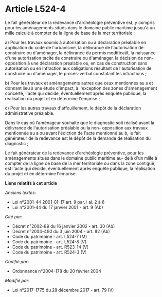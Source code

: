 # Article L524-4

Le fait générateur de la redevance d'archéologie préventive est, y compris pour les aménagements situés dans le domaine
public maritime jusqu'à un mille calculé à compter de la ligne de base de la mer territoriale :

a) Pour les travaux soumis à autorisation ou à déclaration préalable en application du code de l'urbanisme, la délivrance de
l'autorisation de construire ou d'aménager, la délivrance du permis modificatif, la naissance d'une autorisation tacite de
construire ou d'aménager, la décision de non-opposition à une déclaration préalable ou, en cas de construction sans
autorisation ou en infraction aux obligations résultant de l'autorisation de construire ou d'aménager, le procès-verbal
constatant les infractions ;

b) Pour les travaux et aménagements autres que ceux mentionnés au a et donnant lieu à une étude d'impact, à l'exception des
zones d'aménagement concerté, l'acte qui décide, éventuellement après enquête publique, la réalisation du projet et en
détermine l'emprise ;

c) Pour les autres travaux d'affouillement, le dépôt de la déclaration administrative préalable.

Dans le cas où l'aménageur souhaite que le diagnostic soit réalisé avant la délivrance de l'autorisation préalable ou la non-
opposition aux travaux mentionnée au a ou avant l'édiction de l'acte mentionné au b, le fait générateur de la redevance est
le dépôt de la demande de réalisation du diagnostic ;

Le fait générateur de la redevance d'archéologie préventive, pour les aménagements situés dans le domaine public maritime au-
delà d'un mille à compter de la ligne de base de la mer territoriale ou dans la zone contiguë, est l'acte qui décide,
éventuellement après enquête publique, la réalisation du projet et en détermine l'emprise.

**Liens relatifs à cet article**

_Anciens textes_:

  - Loi n°2001-44 2001-01-17 art. 9 par. I al. 2 à 6
  - Loi n°2001-44 du 17 janvier 2001 - art. 9 (Ab)

_Cité par_:

  - Décret n°2002-89 du 16 janvier 2002 - art. 30 (Ab)
  - Décret n°2004-490 du 3 juin 2004 - art. 82 (Ab)
  - Code du patrimoine - art. L524-7 (M)
  - Code du patrimoine - art. L524-8 (V)
  - Code du patrimoine - art. R523-14 (V)
  - Code du patrimoine - art. R524-3 (V)

_Codifié par_:

  - Ordonnance n°2004-178 du 20 février 2004

_Modifié par_:

  - Loi n°2017-1775 du 28 décembre 2017 - art. 79 (V)
